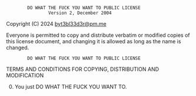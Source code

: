             DO WHAT THE FUCK YOU WANT TO PUBLIC LICENSE
                    Version 2, December 2004

 Copyright (C) 2024 <byt3bl33d3r@pm.me>

 Everyone is permitted to copy and distribute verbatim or modified
 copies of this license document, and changing it is allowed as long
 as the name is changed.

            DO WHAT THE FUCK YOU WANT TO PUBLIC LICENSE
   TERMS AND CONDITIONS FOR COPYING, DISTRIBUTION AND MODIFICATION

  0. You just DO WHAT THE FUCK YOU WANT TO.